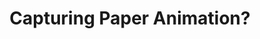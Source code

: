 ---
title: 'Capturing Paper Animation?'
redirect_to:
  - 'https://discuss.pencil2d.org/t/capturing-paper-animation/1060'
---